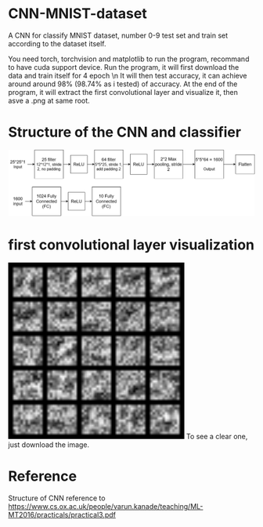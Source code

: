 # CNN-MNIST-dataset
A CNN for classify MNIST dataset, number 0-9
test set and train set according to the dataset itself.

You need torch, torchvision and matplotlib to run the program, recommand to have cuda support device.
Run the program, it will first download the data and train itself for 4 epoch
\n
It will then test accuracy, it can achieve around around 98% (98.74% as i tested) of accuracy.
At the end of the program, it will extract the first convolutional layer and visualize it, then asve a .png at same root.

# Structure of the CNN and classifier
 <img src="Structure.png" alt="Structure.png">

# first convolutional layer visualization
 <img src="output_filters.png" alt="output_filters.png" width="360" height="360">
 To see a clear one, just download the image.

# Reference
Structure of CNN reference to https://www.cs.ox.ac.uk/people/varun.kanade/teaching/ML-MT2016/practicals/practical3.pdf
